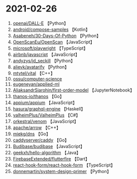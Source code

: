 # 2021-02-26

1. [openai/DALL-E](https://github.com/openai/DALL-E) 【Python】
2. [android/compose-samples](https://github.com/android/compose-samples) 【Kotlin】
3. [Asabeneh/30-Days-Of-Python](https://github.com/Asabeneh/30-Days-Of-Python) 【Python】
4. [OpenScanEu/OpenScan](https://github.com/OpenScanEu/OpenScan) 【JavaScript】
5. [microsoft/playwright](https://github.com/microsoft/playwright) 【TypeScript】
6. [airbnb/javascript](https://github.com/airbnb/javascript) 【JavaScript】
7. [andyzys/jd_seckill](https://github.com/andyzys/jd_seckill) 【Python】
8. [alievk/avatarify](https://github.com/alievk/avatarify) 【Python】
9. [mtytel/vital](https://github.com/mtytel/vital) 【C++】
10. [ossu/computer-science](https://github.com/ossu/computer-science) 
11. [eugeneyan/applied-ml](https://github.com/eugeneyan/applied-ml) 
12. [AliaksandrSiarohin/first-order-model](https://github.com/AliaksandrSiarohin/first-order-model) 【JupyterNotebook】
13. [thanos-io/thanos](https://github.com/thanos-io/thanos) 【Go】
14. [appium/appium](https://github.com/appium/appium) 【JavaScript】
15. [hasura/graphql-engine](https://github.com/hasura/graphql-engine) 【Haskell】
16. [valheimPlus/ValheimPlus](https://github.com/valheimPlus/ValheimPlus) 【C#】
17. [orkestral/venom](https://github.com/orkestral/venom) 【JavaScript】
18. [apache/arrow](https://github.com/apache/arrow) 【C++】
19. [miekg/dns](https://github.com/miekg/dns) 【Go】
20. [caddyserver/caddy](https://github.com/caddyserver/caddy) 【Go】
21. [Budibase/budibase](https://github.com/Budibase/budibase) 【JavaScript】
22. [geekxh/hello-algorithm](https://github.com/geekxh/hello-algorithm) 【Java】
23. [FirebaseExtended/flutterfire](https://github.com/FirebaseExtended/flutterfire) 【Dart】
24. [react-hook-form/react-hook-form](https://github.com/react-hook-form/react-hook-form) 【TypeScript】
25. [donnemartin/system-design-primer](https://github.com/donnemartin/system-design-primer) 【Python】
